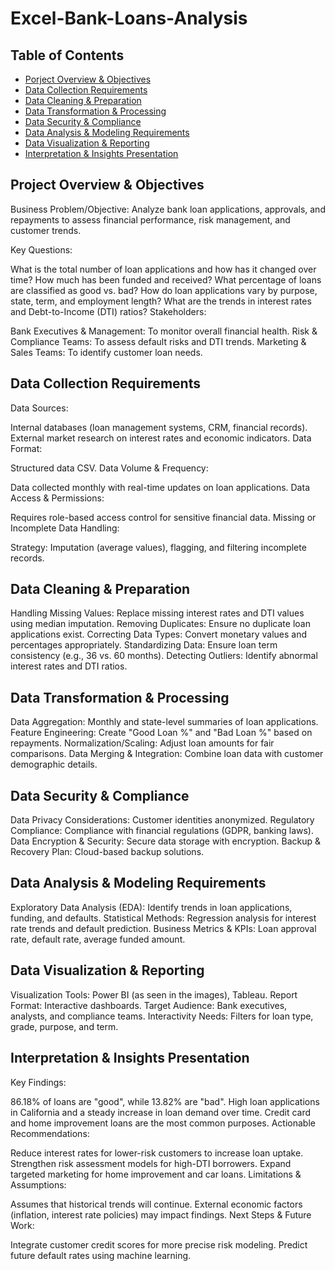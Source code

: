 # Excel-Bank-Loans-Analysis 

## Table of Contents
- [Porject Overview & Objectives](https://github.com/XBarc16/Data-Analyst-Portfolio/blob/main/Project/Excel%20Projects/Excel%20%20Bank%20Loans%20Analysis/Readme.md#ProjectOverview&Objectives)
- [Data Collection Requirements](https://github.com/XBarc16/Data-Analyst-Portfolio/blob/main/Project/Excel%20Projects/Excel%20%20Bank%20Loans%20Analysis/Readme.md#DataCollectionRequirements)
- [Data Cleaning & Preparation](https://github.com/XBarc16/Data-Analyst-Portfolio/blob/main/Project/Excel%20Projects/Excel%20%20Bank%20Loans%20Analysis/Readme.md#DataCleaning&Preparation)
- [Data Transformation & Processing](https://github.com/XBarc16/Data-Analyst-Portfolio/blob/main/Project/Excel%20Projects/Excel%20%20Bank%20Loans%20Analysis/Readme.md#DataTransformation&Processing)
- [Data Security & Compliance](https://github.com/XBarc16/Data-Analyst-Portfolio/blob/main/Project/Excel%20Projects/Excel%20%20Bank%20Loans%20Analysis/Readme.md#DataSecurity&Compliance)
- [Data Analysis & Modeling Requirements](https://github.com/XBarc16/Data-Analyst-Portfolio/blob/main/Project/Excel%20Projects/Excel%20%20Bank%20Loans%20Analysis/Readme.md#DataAnalysis&ModelingRequirements) 
- [Data Visualization & Reporting](https://github.com/XBarc16/Data-Analyst-Portfolio/blob/main/Project/Excel%20Projects/Excel%20%20Bank%20Loans%20Analysis/Readme.md#DataVisualization&Reporting)
- [Interpretation & Insights Presentation](https://github.com/XBarc16/Data-Analyst-Portfolio/blob/main/Project/Excel%20Projects/Excel%20%20Bank%20Loans%20Analysis/Readme.md#Interpretation&InsightsPresentation)

## Project Overview & Objectives

Business Problem/Objective:
Analyze bank loan applications, approvals, and repayments to assess financial performance, risk management, and customer trends.

Key Questions:

What is the total number of loan applications and how has it changed over time?
How much has been funded and received?
What percentage of loans are classified as good vs. bad?
How do loan applications vary by purpose, state, term, and employment length?
What are the trends in interest rates and Debt-to-Income (DTI) ratios?
Stakeholders:

Bank Executives & Management: To monitor overall financial health.
Risk & Compliance Teams: To assess default risks and DTI trends.
Marketing & Sales Teams: To identify customer loan needs.

## Data Collection Requirements

Data Sources:

Internal databases (loan management systems, CRM, financial records).
External market research on interest rates and economic indicators.
Data Format:

Structured data CSV.
Data Volume & Frequency:

Data collected monthly with real-time updates on loan applications.
Data Access & Permissions:

Requires role-based access control for sensitive financial data.
Missing or Incomplete Data Handling:

Strategy: Imputation (average values), flagging, and filtering incomplete records.

## Data Cleaning & Preparation

Handling Missing Values: Replace missing interest rates and DTI values using median imputation.
Removing Duplicates: Ensure no duplicate loan applications exist.
Correcting Data Types: Convert monetary values and percentages appropriately.
Standardizing Data: Ensure loan term consistency (e.g., 36 vs. 60 months).
Detecting Outliers: Identify abnormal interest rates and DTI ratios.

## Data Transformation & Processing

Data Aggregation: Monthly and state-level summaries of loan applications.
Feature Engineering: Create "Good Loan %" and "Bad Loan %" based on repayments.
Normalization/Scaling: Adjust loan amounts for fair comparisons.
Data Merging & Integration: Combine loan data with customer demographic details.

## Data Security & Compliance

Data Privacy Considerations: Customer identities anonymized.
Regulatory Compliance: Compliance with financial regulations (GDPR, banking laws).
Data Encryption & Security: Secure data storage with encryption.
Backup & Recovery Plan: Cloud-based backup solutions.

## Data Analysis & Modeling Requirements

Exploratory Data Analysis (EDA): Identify trends in loan applications, funding, and defaults.
Statistical Methods: Regression analysis for interest rate trends and default prediction.
Business Metrics & KPIs: Loan approval rate, default rate, average funded amount.

## Data Visualization & Reporting

Visualization Tools: Power BI (as seen in the images), Tableau.
Report Format: Interactive dashboards.
Target Audience: Bank executives, analysts, and compliance teams.
Interactivity Needs: Filters for loan type, grade, purpose, and term.

## Interpretation & Insights Presentation

Key Findings:

86.18% of loans are "good", while 13.82% are "bad".
High loan applications in California and a steady increase in loan demand over time.
Credit card and home improvement loans are the most common purposes.
Actionable Recommendations:

Reduce interest rates for lower-risk customers to increase loan uptake.
Strengthen risk assessment models for high-DTI borrowers.
Expand targeted marketing for home improvement and car loans.
Limitations & Assumptions:

Assumes that historical trends will continue.
External economic factors (inflation, interest rate policies) may impact findings.
Next Steps & Future Work:

Integrate customer credit scores for more precise risk modeling.
Predict future default rates using machine learning.
